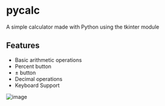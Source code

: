 # pycalc
A simple calculator made with Python using the tkinter module
## Features
* Basic arithmetic operations
* Percent button
* ± button
* Decimal operations
* Keyboard Support


![image](https://user-images.githubusercontent.com/70735569/113777316-87d2f900-96f0-11eb-8168-5ddf2a5a6d98.png)

